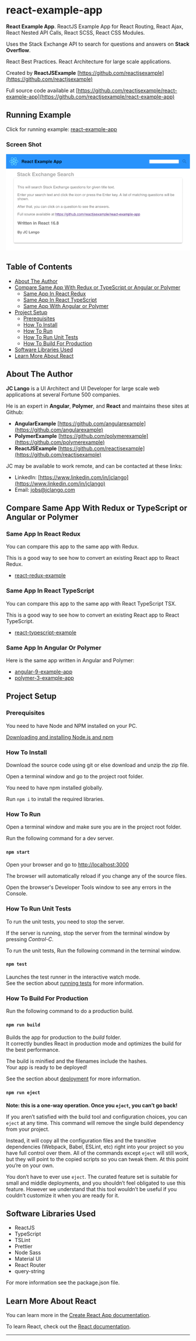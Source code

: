 # react-example-app

**React Example App**. ReactJS Example App for React Routing, React Ajax, React Nested API Calls, React SCSS, React CSS Modules.

Uses the Stack Exchange API to search for questions and answers on **Stack Overflow**.

React Best Practices. React Architecture for large scale applications.

Created by **ReactJSExample** [https://github.com/reactjsexample](https://github.com/reactjsexample)

Full source code available at [https://github.com/reactjsexample/react-example-app](https://github.com/reactjsexample/react-example-app)

## Running Example

Click for running example: [react-example-app](https://reactjsexample.github.io/react-example-app)

### Screen Shot

![react-example-app](https://github.com/reactjsexample/react-example-app/blob/master/src/assets/images/react-example-app.png)

## Table of Contents

- [About The Author](#about-the-author)
- [Compare Same App With Redux or TypeScript or Angular or Polymer](#compare-same-app-with-redux-or-typescript)
  - [Same App In React Redux](#same-app-in-react-redux)
  - [Same App In React TypeScript](#same-app-in-react-redux)
  - [Same App With Angular or Polymer](#same-app-in-angular-or-polymer)
- [Project Setup](#project-setup)
  - [Prerequisites](#prerequisites)
  - [How To Install](#how-to-install)
  - [How To Run](#how-to-run)
  - [How To Run Unit Tests](#how-to-run-unit-tests)
  - [How To Build For Production](#how-to-build-for-production)
- [Software Libraries Used](#software-libraries-used)
- [Learn More About React](#learn-more-about-react)

## About The Author

**JC Lango** is a UI Architect and UI Developer for large scale web applications at several Fortune 500 companies.

He is an expert in **Angular**, **Polymer**, and **React** and maintains these sites at Github:

- **AngularExample** [https://github.com/angularexample](https://github.com/angularexample)
- **PolymerExample** [https://github.com/polymerexample](https://github.com/polymerexample)
- **ReactJSExample** [https://github.com/reactjsexample](https://github.com/reactjsexample)

JC may be available to work remote, and can be contacted at these links:

- LinkedIn: [https://www.linkedin.com/in/jclango](https://www.linkedin.com/in/jclango)
- Email: [jobs@jclango.com](mailto:jobs@jclango.com)

## Compare Same App With Redux or TypeScript or Angular or Polymer

### Same App In React Redux

You can compare this app to the same app with Redux.

This is a good way to see how to convert an existing React app to React Redux.

- [react-redux-example](https://github.com/reactjsexample/react-redux-example)

### Same App In React TypeScript

You can compare this app to the same app with React TypeScript TSX.

This is a good way to see how to convert an existing React app to React TypeScript.

- [react-typescript-example](https://github.com/reactjsexample/react-typescript-example)

### Same App In Angular Or Polymer

Here is the same app written in Angular and Polymer:

- [angular-9-example-app](https://github.com/angularexample/angular-9-example-app)
- [polymer-3-example-app](https://github.com/polymerexample/polymer-3-example-app)

## Project Setup

### Prerequisites

You need to have Node and NPM installed on your PC.

[Downloading and installing Node.js and npm](https://docs.npmjs.com/downloading-and-installing-node-js-and-npm)

### How To Install

Download the source code using git or else download and unzip the zip file.

Open a terminal window and go to the project root folder.

You need to have npm installed globally.

Run `npm i` to install the required libraries.

### How To Run

Open a terminal window and make sure you are in the project root folder.

Run the following command for a dev server.

#### `npm start`

Open your browser and go to [http://localhost:3000](http://localhost:3000)

The browser will automatically reload if you change any of the source files.

Open the browser's Developer Tools window to see any errors in the Console.

### How To Run Unit Tests

To run the unit tests, you need to stop the server.

If the server is running, stop the server from the terminal window by pressing _Control-C_.

To run the unit tests, Run the following command in the terminal window.

#### `npm test`

Launches the test runner in the interactive watch mode.<br>
See the section about [running tests](https://facebook.github.io/create-react-app/docs/running-tests) for more information.

### How To Build For Production

Run the following command to do a production build.

#### `npm run build`

Builds the app for production to the _build_ folder.<br>
It correctly bundles React in production mode and optimizes the build for the best performance.

The build is minified and the filenames include the hashes.<br>
Your app is ready to be deployed!

See the section about [deployment](https://facebook.github.io/create-react-app/docs/deployment) for more information.

#### `npm run eject`

**Note: this is a one-way operation. Once you `eject`, you can’t go back!**

If you aren’t satisfied with the build tool and configuration choices, you can `eject` at any time. This command will remove the single build dependency from your project.

Instead, it will copy all the configuration files and the transitive dependencies (Webpack, Babel, ESLint, etc) right into your project so you have full control over them. All of the commands except `eject` will still work, but they will point to the copied scripts so you can tweak them. At this point you’re on your own.

You don’t have to ever use `eject`. The curated feature set is suitable for small and middle deployments, and you shouldn’t feel obligated to use this feature. However we understand that this tool wouldn’t be useful if you couldn’t customize it when you are ready for it.

## Software Libraries Used

- ReactJS
- TypeScript
- TSLint
- Prettier
- Node Sass
- Material UI
- React Router
- query-string

For more information see the package.json file.

## Learn More About React

You can learn more in the [Create React App documentation](https://facebook.github.io/create-react-app/docs/getting-started).

To learn React, check out the [React documentation](https://reactjs.org/).

---
